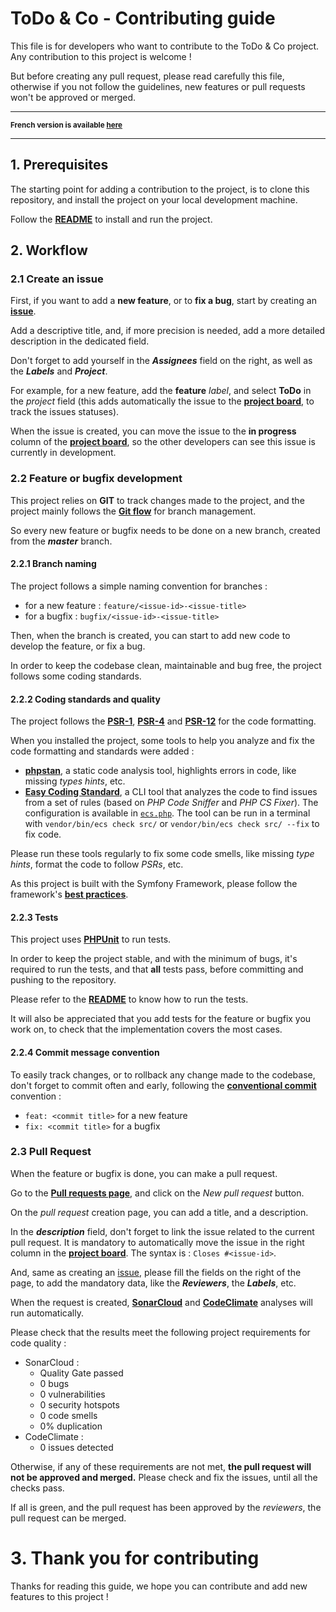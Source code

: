 # ToDo & Co - Contributing guide

This file is for developers who want to contribute to the ToDo & Co project. Any contribution to this project is welcome !

But before creating any pull request, please read carefully this file, otherwise if you not follow the guidelines, new features or pull requests won't be approved or merged.
<hr>

<small>**French version is available [here](CONTRIBUTING-FR.md)**</small>

<hr>

## 1. Prerequisites

The starting point for adding a contribution to the project, is to clone this repository, and install the project on your local development machine.

Follow the [**README**](README.md) to install and run the project.

## 2. Workflow

### 2.1 Create an issue

First, if you want to add a **new feature**, or to **fix a bug**, start by creating an [**issue**](https://github.com/OlivierFL/Floch_Olivier_8_19062021/issues).

Add a descriptive title, and, if more precision is needed, add a more detailed description in the dedicated field.

Don't forget to add yourself in the _**Assignees**_ field on the right, as well as the _**Labels**_ and _**Project**_.

For example, for a new feature, add the **feature** _label_, and select **ToDo** in the _project_ field (this adds automatically the issue to the [**project board**](https://github.com/OlivierFL/Floch_Olivier_8_19062021/projects/1), to track the issues statuses). 

When the issue is created, you can move the issue to the **in progress** column of the [**project board**](https://github.com/OlivierFL/Floch_Olivier_8_19062021/projects/1), so the other developers can see this issue is currently in development.

### 2.2 Feature or bugfix development

This project relies on **GIT** to track changes made to the project, and the project mainly follows the [**Git flow**](https://guides.github.com/introduction/flow/) for branch management.

So every new feature or bugfix needs to be done on a new branch, created from the _**master**_ branch.

#### 2.2.1 Branch naming

The project follows a simple naming convention for branches :

- for a new feature : `feature/<issue-id>-<issue-title>`
- for a bugfix : `bugfix/<issue-id>-<issue-title>`

Then, when the branch is created, you can start to add new code to develop the feature, or fix a bug.

In order to keep the codebase clean, maintainable and bug free, the project follows some coding standards.

#### 2.2.2 Coding standards and quality

The project follows the [**PSR-1**](https://www.php-fig.org/psr/psr-1/), [**PSR-4**](https://www.php-fig.org/psr/psr-4/) and [**PSR-12**](https://www.php-fig.org/psr/psr-12/) for the code formatting.

When you installed the project, some tools to help you analyze and fix the code formatting and standards were added :

- [**phpstan**](https://phpstan.org/), a static code analysis tool, highlights errors in code, like missing _types hints_, etc.
- [**Easy Coding Standard**](https://github.com/symplify/easy-coding-standard), a CLI tool that analyzes the code to find issues from a set of rules (based on _PHP Code Sniffer_ and _PHP CS Fixer_). The configuration is available in [`ecs.php`](ecs.php). The tool can be run in a terminal with `vendor/bin/ecs check src/` or `vendor/bin/ecs check src/ --fix` to fix code.

Please run these tools regularly to fix some code smells, like missing _type hints_, format the code to follow _PSRs_, etc.

As this project is built with the Symfony Framework, please follow the framework's [**best practices**](https://symfony.com/doc/current/best_practices.html).

#### 2.2.3 Tests

This project uses [**PHPUnit**](https://phpunit.de/) to run tests.

In order to keep the project stable, and with the minimum of bugs, it's required to run the tests, and that **all** tests pass, before committing and pushing to the repository.

Please refer to the [**README**](README.md) to know how to run the tests.

It will also be appreciated that you add tests for the feature or bugfix you work on, to check that the implementation covers the most cases.

#### 2.2.4 Commit message convention

To easily track changes, or to rollback any change made to the codebase, don't forget to commit often and early, following the [**conventional commit**](https://www.conventionalcommits.org/en/v1.0.0/) convention :

- `feat: <commit title>` for a new feature
- `fix: <commit title>` for a bugfix

### 2.3 Pull Request

When the feature or bugfix is done, you can make a pull request.

Go to the [**Pull requests page**](https://github.com/OlivierFL/Floch_Olivier_8_19062021/pulls), and click on the _New pull request_ button.

On the _pull request_ creation page, you can add a title, and a description.

In the _**description**_ field, don't forget to link the issue related to the current pull request. It is mandatory to automatically move the issue in the right column in the [**project board**](https://github.com/OlivierFL/Floch_Olivier_8_19062021/projects/1). The syntax is : `Closes #<issue-id>`.

And, same as creating an [issue](#21-create-an-issue), please fill the fields on the right of the page, to add the mandatory data, like the **_Reviewers_**, the **_Labels_**, etc.

When the request is created, [**SonarCloud**](https://sonarcloud.io/dashboard?id=OlivierFL_Floch_Olivier_8_19062021) and [**CodeClimate**](https://codeclimate.com/github/OlivierFL/Floch_Olivier_8_19062021) analyses will run automatically.

Please check that the results meet the following project requirements for code quality :
- SonarCloud :
    - Quality Gate passed
    - 0 bugs
    - 0 vulnerabilities
    - 0 security hotspots
    - 0 code smells
    - 0% duplication
- CodeClimate :
    - 0 issues detected

Otherwise, if any of these requirements are not met, **the pull request will not be approved and merged.** Please check and fix the issues, until all the checks pass.

If all is green, and the pull request has been approved by the _reviewers_, the pull request can be merged.

# 3. Thank you for contributing

Thanks for reading this guide, we hope you can contribute and add new features to this project !
